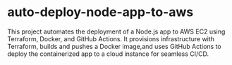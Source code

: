 # auto-deploy-node-app-to-aws
This project automates the deployment of a Node.js app to AWS EC2 using Terraform, Docker, and GitHub Actions. It provisions infrastructure with Terraform, builds and pushes a Docker image,and uses GitHub Actions to deploy the containerized app to a cloud instance for seamless CI/CD.

